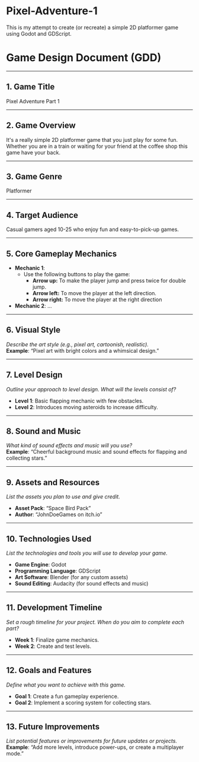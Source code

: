 # Pixel-Adventure-1
This is my attempt to create (or recreate) a simple 2D platformer game using Godot and GDScript.

# Game Design Document (GDD)

---

## 1. Game Title
Pixel Adventure Part 1

---

## 2. Game Overview
It's a really simple 2D platformer game that you just play for some fun. Whether you are in a train or waiting for your friend at the coffee shop this game have your back.

---

## 3. Game Genre
Platformer

---

## 4. Target Audience
Casual gamers aged 10-25 who enjoy fun and easy-to-pick-up games.

---

## 5. Core Gameplay Mechanics
- **Mechanic 1**:
  - Use the following buttons to play the game:
    - **Arrow up:** To make the player jump and press twice for double jump.
    - **Arrow left:** To move the player at the left direction.
    - **Arrow right:** To move the player at the right direction
- **Mechanic 2**: ...

---

## 6. Visual Style
*Describe the art style (e.g., pixel art, cartoonish, realistic).*  
**Example**: “Pixel art with bright colors and a whimsical design.”  

---

## 7. Level Design
*Outline your approach to level design. What will the levels consist of?*  
- **Level 1**: Basic flapping mechanic with few obstacles.  
- **Level 2**: Introduces moving asteroids to increase difficulty.  

---

## 8. Sound and Music
*What kind of sound effects and music will you use?*  
**Example**: “Cheerful background music and sound effects for flapping and collecting stars.”  

---

## 9. Assets and Resources
*List the assets you plan to use and give credit.*  
- **Asset Pack**: “Space Bird Pack”  
- **Author**: “JohnDoeGames on itch.io”  

---

## 10. Technologies Used
*List the technologies and tools you will use to develop your game.*  
- **Game Engine**: Godot  
- **Programming Language**: GDScript  
- **Art Software**: Blender (for any custom assets)  
- **Sound Editing**: Audacity (for sound effects and music)  

---

## 11. Development Timeline
*Set a rough timeline for your project. When do you aim to complete each part?*  
- **Week 1**: Finalize game mechanics.  
- **Week 2**: Create and test levels.  

---

## 12. Goals and Features
*Define what you want to achieve with this game.*  
- **Goal 1**: Create a fun gameplay experience.  
- **Goal 2**: Implement a scoring system for collecting stars.  

---

## 13. Future Improvements
*List potential features or improvements for future updates or projects.*  
**Example**: “Add more levels, introduce power-ups, or create a multiplayer mode.”  
